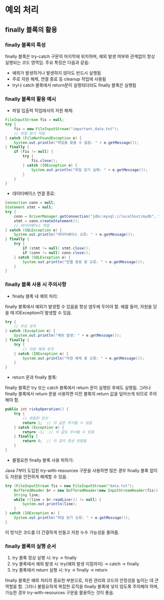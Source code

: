 # 예외 처리

## finally 블록의 활용

### finally 블록의 특성

finally 블록은 try-catch 구문의 마지막에 위치하며, 예외 발생 여부와 관계없이 항상 실행되는 코드 영역임. 주요 특징은 다음과 같음:

- 예외가 발생하거나 발생하지 않아도 반드시 실행됨
- 주로 자원 해제, 연결 종료 등 cleanup 작업에 사용됨
- try나 catch 블록에서 return문이 실행되더라도 finally 블록은 실행됨

### finally 블록의 활용 예시

- 파일 입출력 작업에서의 자원 해제:

```java
FileInputStream fis = null;
try {
    fis = new FileInputStream("important_data.txt");
    // 파일 읽기 작업
} catch (FileNotFoundException e) {
    System.out.println("파일을 찾을 수 없음: " + e.getMessage());
} finally {
    if (fis != null) {
        try {
            fis.close();
        } catch (IOException e) {
            System.out.println("파일 닫기 실패: " + e.getMessage());
        }
    }
}
```

- 데이터베이스 연결 종료:

```java
Connection conn = null;
Statement stmt = null;
try {
    conn = DriverManager.getConnection("jdbc:mysql://localhost/mydb", "user", "password");
    stmt = conn.createStatement();
    // 데이터베이스 작업
} catch (SQLException e) {
    System.out.println("데이터베이스 오류: " + e.getMessage());
} finally {
    try {
        if (stmt != null) stmt.close();
        if (conn != null) conn.close();
    } catch (SQLException e) {
        System.out.println("연결 종료 중 오류: " + e.getMessage());
    }
}
```

### finally 블록 사용 시 주의사항

- finally 블록 내 예외 처리:

finally 블록에서 예외가 발생할 수 있음을 항상 염두에 두어야 함. 예를 들어, 자원을 닫을 때 IOException이 발생할 수 있음.

```java
try {
    // 주요 로직
} catch (Exception e) {
    System.out.println("예외 발생: " + e.getMessage());
} finally {
    try {
        // 자원 해제 로직
    } catch (IOException e) {
        System.out.println("자원 해제 중 오류: " + e.getMessage());
    }
}
```

- return 문과 finally 블록:

finally 블록은 try 또는 catch 블록에서 return 문이 실행된 후에도 실행됨. 그러나 finally 블록에서 return 문을 사용하면 이전 블록의 return 값을 덮어쓰게 되므로 주의해야 함.

```java
public int riskyOperation() {
    try {
        // 위험한 연산
        return 1;  // 이 값은 무시될 수 있음
    } catch (Exception e) {
        return -1;  // 이 값도 무시될 수 있음
    } finally {
        return 0;  // 이 값이 항상 반환됨
    }
}
```

- 불필요한 finally 블록 사용 피하기:

Java 7부터 도입된 try-with-resources 구문을 사용하면 많은 경우 finally 블록 없이도 자원을 안전하게 해제할 수 있음.

```java
try (FileInputStream fis = new FileInputStream("data.txt");
    BufferedReader br = new BufferedReader(new InputStreamReader(fis))) {
    String line;
    while ((line = br.readLine()) != null) {
        System.out.println(line);
    }
} catch (IOException e) {
    System.out.println("파일 읽기 오류: " + e.getMessage());
}
```

이 방식은 코드를 더 간결하게 만들고 자원 누수 가능성을 줄여줌.

### finally 블록의 실행 순서

1. try 블록 정상 실행 시: try → finally
2. try 블록에서 예외 발생 시: try(예외 발생 지점까지) → catch → finally
3. try 블록에서 return 실행 시: try → finally → return

finally 블록은 예외 처리의 중요한 부분으로, 자원 관리와 코드의 안정성을 높이는 데 큰 역할을 함. 그러나 불필요하게 복잡한 로직을 finally 블록에 넣지 않도록 주의해야 하며, 가능한 경우 try-with-resources 구문을 활용하는 것이 좋음.
